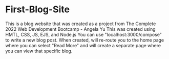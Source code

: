 # First-Blog-Site
This is a blog website that was created as a project from The Complete 2022 Web Development Bootcamp - Angela Yu
This was created using HMTL, CSS, JS, EJS, and Node.js
You can use "localhost:3000/compose" to write a new blog post. When created, will re-route you to the home page where you can select "Read More" and will create a separate page where you can view that specific blog.
